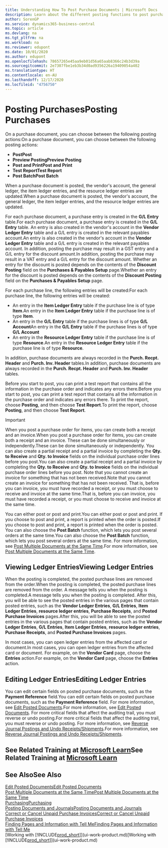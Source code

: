 ```yaml
---
title: Understanding How To Post Purchase Documents | Microsoft Docs
description: Learn about the different posting functions to post purchase documents, and how you can update posted documents.
author: SorenGP
ms.service: dynamics365-business-central
ms.topic: article
ms.devlang: na
ms.tgt_pltfrm: na
ms.workload: na
ms.reviewer: edupont
ms.date: 10/01/2020
ms.author: edupont
ms.openlocfilehash: 78657265e45aa9eb01d56a65aab8366c24b3d39a
ms.sourcegitcommit: 2e7307fbe1eb3b34d0ad9356226a19409054a402
ms.translationtype: HT
ms.contentlocale: en-AU
ms.lasthandoff: 12/17/2020
ms.locfileid: "4756750"
---
```

# <a name="posting-purchases"></a><span data-ttu-id="1f34c-103">Posting Purchases</span><span class="sxs-lookup"><span data-stu-id="1f34c-103">Posting Purchases</span></span>
<span data-ttu-id="1f34c-104">On a purchase document, you can choose between the following posting actions:</span><span class="sxs-lookup"><span data-stu-id="1f34c-104">On a purchase document, you can choose between the following posting actions:</span></span>

* <span data-ttu-id="1f34c-105">**Post**</span><span class="sxs-lookup"><span data-stu-id="1f34c-105">**Post**</span></span>
* <span data-ttu-id="1f34c-106">**Preview Posting**</span><span class="sxs-lookup"><span data-stu-id="1f34c-106">**Preview Posting**</span></span>
* <span data-ttu-id="1f34c-107">**Post and Print**</span><span class="sxs-lookup"><span data-stu-id="1f34c-107">**Post and Print**</span></span>
* <span data-ttu-id="1f34c-108">**Test Report**</span><span class="sxs-lookup"><span data-stu-id="1f34c-108">**Test Report**</span></span>
* <span data-ttu-id="1f34c-109">**Post Batch**</span><span class="sxs-lookup"><span data-stu-id="1f34c-109">**Post Batch**</span></span>

<span data-ttu-id="1f34c-110">When a purchase document is posted, the vendor's account, the general ledger, the item ledger entries, and the resource ledger entries  are updated.</span><span class="sxs-lookup"><span data-stu-id="1f34c-110">When a purchase document is posted, the vendor's account, the general ledger, the item ledger entries, and the resource ledger entries  are updated.</span></span>

<span data-ttu-id="1f34c-111">For each purchase document, a purchase entry is created in the **G/L Entry** table.</span><span class="sxs-lookup"><span data-stu-id="1f34c-111">For each purchase document, a purchase entry is created in the **G/L Entry** table.</span></span> <span data-ttu-id="1f34c-112">An entry is also created in the vendor's account in the **Vendor Ledger Entry** table and a G/L entry is created in the relevant payables account.</span><span class="sxs-lookup"><span data-stu-id="1f34c-112">An entry is also created in the vendor's account in the **Vendor Ledger Entry** table and a G/L entry is created in the relevant payables account.</span></span> <span data-ttu-id="1f34c-113">In addition, posting the purchase may result in a GST entry and a G/L entry for the discount amount.</span><span class="sxs-lookup"><span data-stu-id="1f34c-113">In addition, posting the purchase may result in a VAT entry and a G/L entry for the discount amount.</span></span> <span data-ttu-id="1f34c-114">Whether an entry for the discount is posted depends on the contents of the **Discount Posting** field on the **Purchases & Payables Setup** page.</span><span class="sxs-lookup"><span data-stu-id="1f34c-114">Whether an entry for the discount is posted depends on the contents of the **Discount Posting** field on the **Purchases & Payables Setup** page.</span></span>

<span data-ttu-id="1f34c-115">For each purchase line, the following entries will be created:</span><span class="sxs-lookup"><span data-stu-id="1f34c-115">For each purchase line, the following entries will be created:</span></span>
- <span data-ttu-id="1f34c-116">An entry in the **Item Ledger Entry** table if the purchase line is of type **Item**.</span><span class="sxs-lookup"><span data-stu-id="1f34c-116">An entry in the **Item Ledger Entry** table if the purchase line is of type **Item**.</span></span>
- <span data-ttu-id="1f34c-117">An entry in the **G/L Entry** table if the purchase lines is of type **G/L Account**</span><span class="sxs-lookup"><span data-stu-id="1f34c-117">An entry in the **G/L Entry** table if the purchase lines is of type **G/L Account**</span></span>
- <span data-ttu-id="1f34c-118">An entry in the **Resource Ledger Entry** table if the purchase line is of type **Resource**.</span><span class="sxs-lookup"><span data-stu-id="1f34c-118">An entry in the **Resource Ledger Entry** table if the purchase line is of type **Resource**.</span></span>

<span data-ttu-id="1f34c-119">In addition, purchase documents are always recorded in the **Purch. Recpt. Header** and **Purch. Inv. Header** tables.</span><span class="sxs-lookup"><span data-stu-id="1f34c-119">In addition, purchase documents are always recorded in the **Purch. Recpt. Header** and **Purch. Inv. Header** tables.</span></span>

<span data-ttu-id="1f34c-120">Before you start to post, you can print a test report that contains all the information in the purchase order and indicates any errors there.</span><span class="sxs-lookup"><span data-stu-id="1f34c-120">Before you start to post, you can print a test report that contains all the information in the purchase order and indicates any errors there.</span></span> <span data-ttu-id="1f34c-121">To print the report, choose **Posting**, and then choose **Test Report**.</span><span class="sxs-lookup"><span data-stu-id="1f34c-121">To print the report, choose **Posting**, and then choose **Test Report**.</span></span>

> [!IMPORTANT]  
>   <span data-ttu-id="1f34c-122">When you post a purchase order for items, you can create both a receipt and an invoice.</span><span class="sxs-lookup"><span data-stu-id="1f34c-122">When you post a purchase order for items, you can create both a receipt and an invoice.</span></span> <span data-ttu-id="1f34c-123">These can be done simultaneously or independently.</span><span class="sxs-lookup"><span data-stu-id="1f34c-123">These can be done simultaneously or independently.</span></span> <span data-ttu-id="1f34c-124">You can also create a partial receipt and a partial invoice by completing the **Qty. to Receive** and **Qty. to Invoice** fields on the individual purchase order lines before you post.</span><span class="sxs-lookup"><span data-stu-id="1f34c-124">You can also create a partial receipt and a partial invoice by completing the **Qty. to Receive** and **Qty. to Invoice** fields on the individual purchase order lines before you post.</span></span> <span data-ttu-id="1f34c-125">Note that you cannot create an invoice for something that has not been received.</span><span class="sxs-lookup"><span data-stu-id="1f34c-125">Note that you cannot create an invoice for something that has not been received.</span></span> <span data-ttu-id="1f34c-126">That is, before you can invoice, you must have recorded a receipt, or you must choose to receive and invoice at the same time.</span><span class="sxs-lookup"><span data-stu-id="1f34c-126">That is, before you can invoice, you must have recorded a receipt, or you must choose to receive and invoice at the same time.</span></span>

<span data-ttu-id="1f34c-127">You can either post or post and print.</span><span class="sxs-lookup"><span data-stu-id="1f34c-127">You can either post or post and print.</span></span> <span data-ttu-id="1f34c-128">If you choose to post and print, a report is printed when the order is posted.</span><span class="sxs-lookup"><span data-stu-id="1f34c-128">If you choose to post and print, a report is printed when the order is posted.</span></span> <span data-ttu-id="1f34c-129">You can also choose the **Post Batch** function, which lets you post several orders at the same time.</span><span class="sxs-lookup"><span data-stu-id="1f34c-129">You can also choose the **Post Batch** function, which lets you post several orders at the same time.</span></span> <span data-ttu-id="1f34c-130">For more information, see [Post Multiple Documents at the Same Time](ui-batch-posting.md).</span><span class="sxs-lookup"><span data-stu-id="1f34c-130">For more information, see [Post Multiple Documents at the Same Time](ui-batch-posting.md).</span></span>

## <a name="viewing-ledger-entries"></a><span data-ttu-id="1f34c-131">Viewing Ledger Entries</span><span class="sxs-lookup"><span data-stu-id="1f34c-131">Viewing Ledger Entries</span></span>
<span data-ttu-id="1f34c-132">When the posting is completed, the posted purchase lines are removed from the order.</span><span class="sxs-lookup"><span data-stu-id="1f34c-132">When the posting is completed, the posted purchase lines are removed from the order.</span></span> <span data-ttu-id="1f34c-133">A message tells you when the posting is completed.</span><span class="sxs-lookup"><span data-stu-id="1f34c-133">A message tells you when the posting is completed.</span></span> <span data-ttu-id="1f34c-134">After this, you will be able to see the posted entries in the various pages that contain posted entries, such as the **Vendor Ledger Entries**, **G/L Entries**, **Item Ledger Entries**, **resource ledger entries**, **Purchase Receipts**, and **Posted Purchase Invoices** pages.</span><span class="sxs-lookup"><span data-stu-id="1f34c-134">After this, you will be able to see the posted entries in the various pages that contain posted entries, such as the **Vendor Ledger Entries**, **G/L Entries**, **Item Ledger Entries**, **resource ledger entries**, **Purchase Receipts**, and **Posted Purchase Invoices** pages.</span></span>

<span data-ttu-id="1f34c-135">In most cases, you can open ledger entries from the affected card or document.</span><span class="sxs-lookup"><span data-stu-id="1f34c-135">In most cases, you can open ledger entries from the affected card or document.</span></span> <span data-ttu-id="1f34c-136">For example, on the **Vendor Card** page, choose the **Entries** action.</span><span class="sxs-lookup"><span data-stu-id="1f34c-136">For example, on the **Vendor Card** page, choose the **Entries** action.</span></span>

## <a name="editing-ledger-entries"></a><span data-ttu-id="1f34c-137">Editing Ledger Entries</span><span class="sxs-lookup"><span data-stu-id="1f34c-137">Editing Ledger Entries</span></span>
<span data-ttu-id="1f34c-138">You can edit certain fields on posted purchase documents, such as the **Payment Reference** field.</span><span class="sxs-lookup"><span data-stu-id="1f34c-138">You can edit certain fields on posted purchase documents, such as the **Payment Reference** field.</span></span> <span data-ttu-id="1f34c-139">For more information, see [Edit Posted Documents](across-edit-posted-document.md).</span><span class="sxs-lookup"><span data-stu-id="1f34c-139">For more information, see [Edit Posted Documents](across-edit-posted-document.md).</span></span> <span data-ttu-id="1f34c-140">For more critical fields that affect the auditing trail, you must reverse or undo posting.</span><span class="sxs-lookup"><span data-stu-id="1f34c-140">For more critical fields that affect the auditing trail, you must reverse or undo posting.</span></span> <span data-ttu-id="1f34c-141">For more information, see [Reverse Journal Postings and Undo Receipts/Shipments](finance-how-reverse-journal-posting.md).</span><span class="sxs-lookup"><span data-stu-id="1f34c-141">For more information, see [Reverse Journal Postings and Undo Receipts/Shipments](finance-how-reverse-journal-posting.md).</span></span>

## <a name="see-related-training-at-microsoft-learn"></a><span data-ttu-id="1f34c-142">See Related Training at [Microsoft Learn](/learn/modules/receive-invoice-dynamics-d365-business-central/index)</span><span class="sxs-lookup"><span data-stu-id="1f34c-142">See Related Training at [Microsoft Learn](/learn/modules/receive-invoice-dynamics-d365-business-central/index)</span></span>

## <a name="see-also"></a><span data-ttu-id="1f34c-143">See Also</span><span class="sxs-lookup"><span data-stu-id="1f34c-143">See Also</span></span>
[<span data-ttu-id="1f34c-144">Edit Posted Documents</span><span class="sxs-lookup"><span data-stu-id="1f34c-144">Edit Posted Documents</span></span>](across-edit-posted-document.md)  
[<span data-ttu-id="1f34c-145">Post Multiple Documents at the Same Time</span><span class="sxs-lookup"><span data-stu-id="1f34c-145">Post Multiple Documents at the Same Time</span></span>](ui-batch-posting.md)  
[<span data-ttu-id="1f34c-146">Purchasing</span><span class="sxs-lookup"><span data-stu-id="1f34c-146">Purchasing</span></span>](purchasing-manage-purchasing.md)  
[<span data-ttu-id="1f34c-147">Posting Documents and Journals</span><span class="sxs-lookup"><span data-stu-id="1f34c-147">Posting Documents and Journals</span></span>](ui-post-documents-journals.md)  
[<span data-ttu-id="1f34c-148">Correct or Cancel Unpaid Purchase Invoices</span><span class="sxs-lookup"><span data-stu-id="1f34c-148">Correct or Cancel Unpaid Purchase Invoices</span></span>](purchasing-how-correct-cancel-unpaid-purchase-invoices.md)  
[<span data-ttu-id="1f34c-149">Finding Pages and Information with Tell Me</span><span class="sxs-lookup"><span data-stu-id="1f34c-149">Finding Pages and Information with Tell Me</span></span>](ui-search.md)  
<span data-ttu-id="1f34c-150">[Working with [!INCLUDE[prod_short](includes/prod_short.md)]](ui-work-product.md)</span><span class="sxs-lookup"><span data-stu-id="1f34c-150">[Working with [!INCLUDE[prod_short](includes/prod_short.md)]](ui-work-product.md)</span></span>
